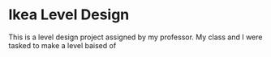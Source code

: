 # Ikea Level Design
 This is a level design project assigned by my professor.  My class and I were tasked to make a level baised of  
